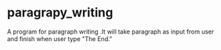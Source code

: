 # paragrapy_writing
A program for paragraph writing .It will take paragraph as input from user and finish when user type "The End."
